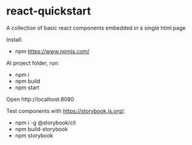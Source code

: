 # react-quickstart

A collection of basic react components embedded in a single html page 

Install:
  - npm https://www.npmjs.com/

At project folder, run: 

 - npm i
 - npm build
 - npm start
 
 Open http://localhost:8080


Test components with https://storybook.js.org/:

- npm i -g @storybook/cli
- npm build-storybook
- npm storybook
